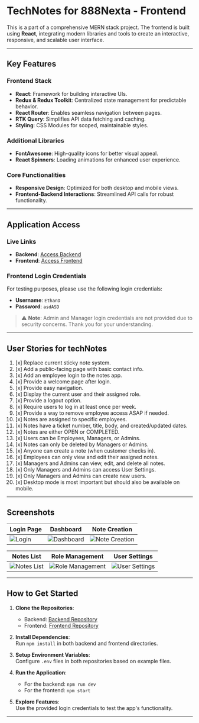 # **TechNotes for 888Nexta - Frontend**

This is a part of a comprehensive MERN stack project. The frontend is built using **React**, integrating modern libraries and tools to create an interactive, responsive, and scalable user interface.

---

## **Key Features**

### **Frontend Stack**
- **React**: Framework for building interactive UIs.
- **Redux & Redux Toolkit**: Centralized state management for predictable behavior.
- **React Router**: Enables seamless navigation between pages.
- **RTK Query**: Simplifies API data fetching and caching.
- **Styling**: CSS Modules for scoped, maintainable styles.

### **Additional Libraries**
- **FontAwesome**: High-quality icons for better visual appeal.
- **React Spinners**: Loading animations for enhanced user experience.

### **Core Functionalities**
- **Responsive Design**: Optimized for both desktop and mobile views.
- **Frontend-Backend Interactions**: Streamlined API calls for robust functionality.

---

## **Application Access**

### **Live Links**
- **Backend**: [Access Backend](https://technotesfor88nextabackend-production.up.railway.app)
- **Frontend**: [Access Frontend](https://technotesfor88nextafrontend-production.up.railway.app)

### **Frontend Login Credentials**
For testing purposes, please use the following login credentials:
- **Username**: `EthanD`
- **Password**: `asdASD`

> ⚠️ **Note**: Admin and Manager login credentials are not provided due to security concerns. Thank you for your understanding.

---

## **User Stories for techNotes**

1. [x] Replace current sticky note system.
2. [x] Add a public-facing page with basic contact info.
3. [x] Add an employee login to the notes app.
4. [x] Provide a welcome page after login.
5. [x] Provide easy navigation.
6. [x] Display the current user and their assigned role.
7. [x] Provide a logout option.
8. [x] Require users to log in at least once per week.
9. [x] Provide a way to remove employee access ASAP if needed.
10. [x] Notes are assigned to specific employees.
11. [x] Notes have a ticket number, title, body, and created/updated dates.
12. [x] Notes are either OPEN or COMPLETED.
13. [x] Users can be Employees, Managers, or Admins.
14. [x] Notes can only be deleted by Managers or Admins.
15. [x] Anyone can create a note (when customer checks in).
16. [x] Employees can only view and edit their assigned notes.
17. [x] Managers and Admins can view, edit, and delete all notes.
18. [x] Only Managers and Admins can access User Settings.
19. [x] Only Managers and Admins can create new users.
20. [x] Desktop mode is most important but should also be available on mobile.

---

## **Screenshots**

| **Login Page** | **Dashboard** | **Note Creation** |
|----------------|--------------|-------------------|
| ![Login](https://github.com/user-attachments/assets/095966dd-34c2-4674-a37c-033bf166ba53) | ![Dashboard](https://github.com/user-attachments/assets/c47d4697-321d-400c-98a1-e15b4d0da396) | ![Note Creation](https://github.com/user-attachments/assets/10270afd-c53c-4940-b08c-749a49058aac) |

| **Notes List** | **Role Management** | **User Settings** |
|----------------|---------------------|-------------------|
| ![Notes List](https://github.com/user-attachments/assets/de7bb805-ad85-42e9-9211-94a37d50ee3e) | ![Role Management](https://github.com/user-attachments/assets/39c50b5d-1f9e-4180-a60e-cd4c37b8b07a) | ![User Settings](https://github.com/user-attachments/assets/000d96be-51fd-4263-970a-e776a809fd61) |

---

## **How to Get Started**  

1. **Clone the Repositories**:  
   - Backend: [Backend Repository](https://github.com/sandarudivyantha/tech_notes_for_88nexta_backend)  
   - Frontend: [Frontend Repository](https://github.com/sandarudivyantha/tech_notes_for_88nexta_frontend)  

2. **Install Dependencies**:  
   Run `npm install` in both backend and frontend directories.  

3. **Setup Environment Variables**:  
   Configure `.env` files in both repositories based on example files.  

4. **Run the Application**:  
   - For the backend: `npm run dev`  
   - For the frontend: `npm start`  

5. **Explore Features**:  
   Use the provided login credentials to test the app's functionality.  

---
